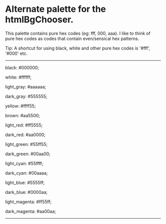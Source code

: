 
# Alternate palette for the htmlBgChooser.
This palette contains pure hex codes (eg: fff, 000, aaa).
I like to think of pure hex codes as codes that contain even/sensical hex patterns.

Tip: A shortcut for using black, white and other pure hex codes is '#fff', '#000' etc.

***
black: #000000;

white: #ffffff;

light_gray: #aaaaaa;

dark_gray: #555555;

yellow: #ffff55;

brown: #aa5500;

light_red: #ff5555;

dark_red: #aa0000;

light_green: #55ff55;

dark_green: #00aa00;

light_cyan: #55ffff;

dark_cyan: #00aaaa;

light_blue: #5555ff;

dark_blue: #0000aa;

light_magenta: #ff55ff;

dark_magenta: #aa00aa;

***
